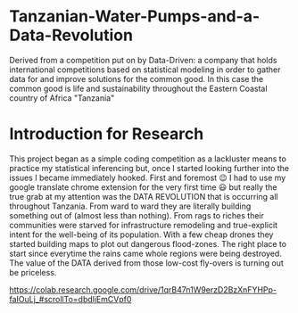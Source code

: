 # Tanzanian-Water-Pumps-and-a-Data-Revolution
Derived from a competition put on by Data-Driven: a company that holds international competitions based on statistical modeling in order to gather data for and improve solutions for the common good.  In this case the common good is life and sustainability throughout the Eastern Coastal country of Africa "Tanzania"

# Introduction for Research
This project began as a simple coding competition as a lackluster means to practice my statistical inferencing but, once I started looking further into the issues I became immediately hooked. First and foremost :wink: I had to use my google translate chrome extension for the very first time :smiley: but really the true grab at my attention was the DATA REVOLUTION that is occurring all throughout Tanzania. From ward to ward they are literally building something out of (almost less than nothing). From rags to riches their communities were starved for infrastructure remodeling and true-explicit intent for the well-being of its population.  With a few cheap drones they started building maps to plot out dangerous flood-zones. The right place to start since everytime the rains came whole regions were being destroyed. The value of the DATA derived from those low-cost fly-overs is turning out be priceless.  

https://colab.research.google.com/drive/1qrB47n1W9erzD2BzXnFYHPp-faIOuLj_#scrollTo=dbdljEmCVpf0
